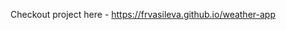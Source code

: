 Checkout project here - https://frvasileva.github.io/weather-app

<!-- What was your motivation?
Why did you build this project?
What problem does it solve?
What did you learn?
What makes your project stand out?
If your project has a lot of features, consider adding a "Features" section and listing them here. 

I've build this project to practice my React skills.
You can find the current weather conditions for a specific location, see what the weather will be in 3 days period and see the weather details per day.

Developing it helps me to practise my brandly new learned react scripts

<img src="https://lh3.googleusercontent.com/quGID8GpaCPgX8LMdT4f4FQPWEsq3OQKooPajwqkEOncPImAMSIGqGmYbZqEEPTxNhAxkCrxSXJ8Fjmf4l72PA5EFNhbyq7iUwkcU_jfzuYfTjJEyOTxfWsrR3VXE3hHH8RgSAGDMDIT7qIq-5BQ1kRM8SNdUmVC0AVVkdDG1MEG10OxBl5BXdQo0LSMDEmfSdA5UkOcIEXJN5e1ZZlJUz5oAsmKnmWg8Qg0jKQw5COHVy5C9lTvm-PAuqSqkwjoOiW1d7jMrlH6iwWAaFJ1Sla6fUjhwih54JfhA-OzHeR-TZKdUcX05RxyoqHccttYIycXSanC5c_6Flclp1hyk4bEWHfoW7r7LPxTzEEJ3UpWyxwCGgzayDAtDyKfOcsD_YG37A8V1QOd2IElBLv31wlTqydx4m4eTG8QCm57TiMWNblc9-W1m6lc6HNGfWBIMaOqbmCPWLiyHI94NDKs4gyxzgpjvyhYSl9b2LfWYbu8sDvG3tmX_X00gGoYU_hy5bHVzTpsHlDDmMmkW7KPF5_vl2NjucYlglGjNNW1aF6IeUUJKnQfVg_60bjV_mEWRfTjqzskcAdy88RH26jfjddHnZfn38pYiDutp0r2uK_HgFtLOkRKDmPSvSpEB7tCY4qMMK7Cb4qFlSmZnUm3ZMd5y1rthKJVsaiqpmnmDqa08fam5xiI49ZdrxZ1f-jNrnA27Xwz52HpvPpivSvlLPba=w380-h667-no?authuser=0" alt="Youtube Badge"/>
  
<img src="https://lh3.googleusercontent.com/sRyuEKF0FEXj2NvRxMjb22DPUcVQE-PwCQXyVcdlFIYO3GtyjhZ-HfQRDMwPOVL6zaE6DARqSOopB0YZCqUVEbU6zVavSjcGmxP13b6w7tbCX9Ho7JbzpsHRvtZtNyRtw4VmDl-aLAfl8DtKOEXn_CbkuzNCd87P7hakyuTJ3j0gk84fsZMCcJJi2Oj99Uwz5fI9etnk5_3go_fGCbJe80CHvD7fmu4eK7zR5LRUNaddDk6FJMxsl83zXspAMuNuz4fn7K8kAq0tJCUm45ZwvPj8blbF3gxxHoTuaxUfaiMO03ZK3bat7YJnuWUzBWyKLUc_TE15l48Da7a2tUv8f5xXA8jK7pHWuWNezKnqlvBI5Bbj1BX9hnyWolsThMpguUZGwp3azk0RHc-25UwXU5DibK3i26vTyakR7DQbzmn7zGvqnMrH5PVSk1IVdk4ZBP5sUzTpn2aZYMk-8RRoDbyf-uUSQH-cRzU-ja6UnHqPFEtYyk8ojoe2KR0E9Vfh7ID-0gopl3DdLAGwUnwdcvSjdOuq67xzi6g9yUKLsoUFSvwGdU709URZ1ugLYxSghvtkWTCu0InVGxze149Ea52L57o-U2NbIor7O2owqmMbS12hHGrY7ilzGLr8jdMoCMZ-KsUA2iRZHb6LO8h6sJlCYzSu8Jr1kbrdJWU-WD9tQlsR2pARdy5E7UGVm3LO9sqx0Q4gRS6lPVhxjFV-k9eh=w380-h666-no?authuser=0" alt="Youtube Badge"/>

-->
